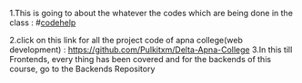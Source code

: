 1.This is going to about the whatever the codes which are being done in the class  : #[codehelp](https://www.thecodehelp.in/)

2.click on this link for all the project code of apna college(web development) : 
https://github.com/Pulkitxm/Delta-Apna-College
3.In this till Frontends, every thing has been covered and for the backends of this course, go to the Backends Repository
